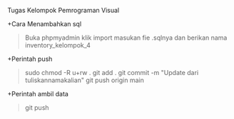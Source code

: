 Tugas Kelompok Pemrograman Visual

+Cara Menambahkan sql
>Buka phpmyadmin
>klik import
>masukan fie .sqlnya
>dan berikan nama inventory_kelompok_4

+Perintah push
>sudo chmod -R u+rw .
>git add .
>git commit -m "Update dari tuliskannamakalian"
>git push origin main

+Perintah ambil data
>git push
